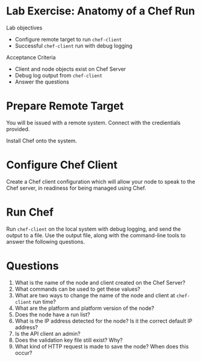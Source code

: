 # Lab Exercise: Anatomy of a Chef Run

Lab objectives

* Configure remote target to run `chef-client`
* Successful `chef-client` run with debug logging

Acceptance Criteria

* Client and node objects exist on Chef Server
* Debug log output from `chef-client`
* Answer the questions

# Prepare Remote Target

You will be issued with a remote system.  Connect with the credientials provided.

Install Chef onto the system.

# Configure Chef Client

Create a Chef client configuration which will allow your node to speak to the Chef server, in readiness for being managed using Chef.

# Run Chef

Run `chef-client` on the local system with debug logging, and send the output to a file. Use the output file, along with the command-line tools to answer the following questions.

# Questions

1. What is the name of the node and client created on the Chef Server?
1. What commands can be used to get these values?
1. What are two ways to change the name of the node and client at `chef-client` run time?
1. What are the platform and platform version of the node?
1. Does the node have a run list?
1. What is the IP address detected for the node? Is it the correct default IP address?
1. Is the API client an admin?
1. Does the validation key file still exist? Why?
1. What kind of HTTP request is made to save the node? When does this occur?
